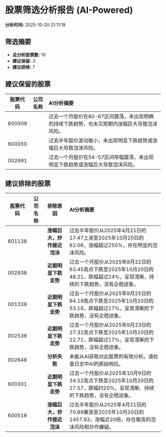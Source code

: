 # 股票筛选分析报告 (AI-Powered)

**分析时间:** 2025-10-20 21:11:19

## 筛选摘要

- **总分析股票数:** 10
- **建议保留:** 3
- **建议排除:** 7

## 建议保留的股票

| 股票代码 | 公司名称 | AI分析摘要 |
|:---:|:---:|:---|
| 600309 |  | 过去一个月股价在60-67区间震荡，未出现明确的持续下跌趋势，也未见短期内涨幅巨大导致泡沫风险。 |
| 600050 |  | 过去半年股价波动极小，未出现明显下跌趋势或涨幅巨大导致泡沫风险。 |
| 002991 |  | 过去一个月股价在54-57区间窄幅震荡，未出现明显下跌趋势或涨幅巨大导致泡沫风险。 |

## 建议排除的股票

| 股票代码 | 公司名称 | 排除原因 | AI分析摘要 |
|:---:|:---:|:---:|:---|
| 601138 |  | **涨幅巨大，炒作接近泡沫** | 过去半年股价从2025年4月21日的17.47上涨至2025年10月20日的62.06，涨幅超过250%，存在明显的泡沫风险。 |
| 002938 |  | **近期明显下跌走势** | 过去一个月股价从2025年9月22日的63.45高点下跌至2025年10月20日的48.21，跌幅超过24%，呈现清晰、持续的下跌趋势，没有企稳迹象。 |
| 001339 |  | **近期明显下跌走势** | 过去一个月股价从2025年9月25日的64.19高点下跌至2025年10月20日的53.18，跌幅超过17%，呈现清晰的下跌趋势，没有企稳迹象。 |
| 002536 |  | **近期明显下跌走势** | 过去一个月股价从2025年9月23日的27.32高点下跌至2025年10月20日的22.71，跌幅超过17%，呈现清晰的下跌趋势，没有企稳迹象。 |
| 002648 |  | **分析失败** | 未能从AI获取对此股票的有效分析。请检查日志中AI的原始响应。 |
| 600301 |  | **近期明显下跌走势** | 过去一个月股价从2025年10月9日的34.52高点下跌至2025年10月20日的27.57，跌幅约20%，呈现清晰、持续的下跌趋势，没有企稳迹象。 |
| 600519 |  | **涨幅巨大，炒作接近泡沫** | 过去半年股价从2025年4月21日的70.89暴涨至2025年10月20日的1457.93，涨幅近20倍，存在极高的泡沫风险和炒作嫌疑。 |
